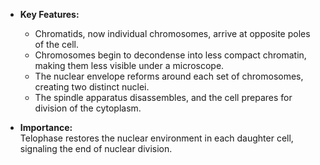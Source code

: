 - **Key Features:**
    
    - Chromatids, now individual chromosomes, arrive at opposite poles of the cell.
    - Chromosomes begin to decondense into less compact chromatin, making them less visible under a microscope.
    - The nuclear envelope reforms around each set of chromosomes, creating two distinct nuclei.
    - The spindle apparatus disassembles, and the cell prepares for division of the cytoplasm.
- **Importance:**  
    Telophase restores the nuclear environment in each daughter cell, signaling the end of nuclear division.